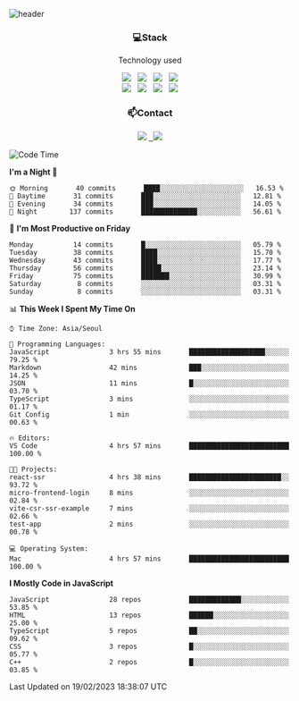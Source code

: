 ![header](https://capsule-render.vercel.app/api?type=waving&color=gradient&height=200&text=Che-ri&fontAlign=70&fontAlignY=40&animation=twinkling)

<h3 align="center">💻Stack</h3>
<p align="center">Technology used</p>
<div align="center"><img src="https://img.shields.io/badge/HTML5-e74c3c?style=flat-square&logo=HTML5&logoColor=white"></img> &nbsp <img src="https://img.shields.io/badge/CSS3-0A84FF?style=flat-square&logo=CSS3&logoColor=white"></img> &nbsp <img src="https://img.shields.io/badge/tailwind%2Dcss-06B6D4?style=flat-square&logo=tailwindcss&logoColor=white"/></a> &nbsp <img src="https://img.shields.io/badge/styled%2Dcomponents-DB7093?style=flat-square&logo=styled%2Dcomponents&logoColor=white"/></a>
<br><img src="https://img.shields.io/badge/JavaScript-FFCD11?style=flat-square&logo=JavaScript&logoColor=white"></img> &nbsp <img src="https://img.shields.io/badge/React-00BCF6?style=flat-square&logo=React&logoColor=white"></img> &nbsp <img src="https://img.shields.io/badge/Redux-764ABC?style=flat-square&logo=Redux&logoColor=white"/> &nbsp <img src="https://img.shields.io/badge/Zustand-582D3E?style=flat-square&logo=Zustand&logoColor=white"/></a></div> 

<h3 align="center">📫Contact</h3>
<div align="center"><a href="https://cheri.tistory.com/"><img src="https://img.shields.io/badge/Cheri-AD29B6?style=flat-square&logo=Tidal&logoColor=white"/></a> <a href="rnjs1135@gmail.com"> &nbsp <img src="https://img.shields.io/badge/Gmail-EA4335?style=flat-square&logo=Gmail&logoColor=white"/></a></div>

<!--START_SECTION:waka-->
![Code Time](http://img.shields.io/badge/Code%20Time-2%2C085%20hrs%2034%20mins-blue)

**I'm a Night 🦉** 

```text
🌞 Morning       40 commits       ████░░░░░░░░░░░░░░░░░░░░░   16.53 % 
🌆 Daytime       31 commits       ███░░░░░░░░░░░░░░░░░░░░░░   12.81 % 
🌃 Evening       34 commits       ███░░░░░░░░░░░░░░░░░░░░░░   14.05 % 
🌙 Night        137 commits       ██████████████░░░░░░░░░░░   56.61 % 

```
📅 **I'm Most Productive on Friday** 

```text
Monday          14 commits       █░░░░░░░░░░░░░░░░░░░░░░░░   05.79 % 
Tuesday         38 commits       ████░░░░░░░░░░░░░░░░░░░░░   15.70 % 
Wednesday       43 commits       ████░░░░░░░░░░░░░░░░░░░░░   17.77 % 
Thursday        56 commits       █████░░░░░░░░░░░░░░░░░░░░   23.14 % 
Friday          75 commits       ███████░░░░░░░░░░░░░░░░░░   30.99 % 
Saturday         8 commits       ░░░░░░░░░░░░░░░░░░░░░░░░░   03.31 % 
Sunday           8 commits       ░░░░░░░░░░░░░░░░░░░░░░░░░   03.31 % 

```


📊 **This Week I Spent My Time On** 

```text
⌚︎ Time Zone: Asia/Seoul

💬 Programming Languages: 
JavaScript               3 hrs 55 mins       ███████████████████░░░░░░   79.25 % 
Markdown                 42 mins             ███░░░░░░░░░░░░░░░░░░░░░░   14.25 % 
JSON                     11 mins             █░░░░░░░░░░░░░░░░░░░░░░░░   03.70 % 
TypeScript               3 mins              ░░░░░░░░░░░░░░░░░░░░░░░░░   01.17 % 
Git Config               1 min               ░░░░░░░░░░░░░░░░░░░░░░░░░   00.63 % 

🔥 Editors: 
VS Code                  4 hrs 57 mins       █████████████████████████   100.00 % 

🐱‍💻 Projects: 
react-ssr                4 hrs 38 mins       ███████████████████████░░   93.72 % 
micro-frontend-login     8 mins              ░░░░░░░░░░░░░░░░░░░░░░░░░   02.84 % 
vite-csr-ssr-example     7 mins              ░░░░░░░░░░░░░░░░░░░░░░░░░   02.66 % 
test-app                 2 mins              ░░░░░░░░░░░░░░░░░░░░░░░░░   00.78 % 

💻 Operating System: 
Mac                      4 hrs 57 mins       █████████████████████████   100.00 % 

```

**I Mostly Code in JavaScript** 

```text
JavaScript               28 repos            █████████████░░░░░░░░░░░░   53.85 % 
HTML                     13 repos            ██████░░░░░░░░░░░░░░░░░░░   25.00 % 
TypeScript               5 repos             ██░░░░░░░░░░░░░░░░░░░░░░░   09.62 % 
CSS                      3 repos             █░░░░░░░░░░░░░░░░░░░░░░░░   05.77 % 
C++                      2 repos             █░░░░░░░░░░░░░░░░░░░░░░░░   03.85 % 

```



 Last Updated on 19/02/2023 18:38:07 UTC
<!--END_SECTION:waka-->
